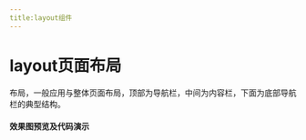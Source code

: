 ```yaml
---
title:layout组件
---
```

# layout页面布局
布局，一般应用与整体页面布局，顶部为导航栏，中间为内容栏，下面为底部导航栏的典型结构。
#### 效果图预览及代码演示
<layout-demo></layout-demo>
